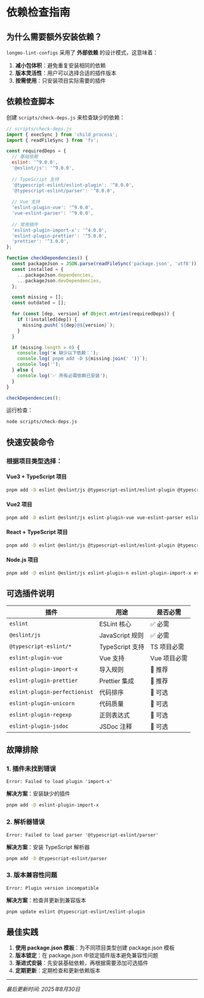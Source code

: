 # 依赖检查指南

## 为什么需要额外安装依赖？

`longmo-lint-configs` 采用了 **外部依赖** 的设计模式，这意味着：

1. **减小包体积**：避免重复安装相同的依赖
2. **版本灵活性**：用户可以选择合适的插件版本
3. **按需使用**：只安装项目实际需要的插件

## 依赖检查脚本

创建 `scripts/check-deps.js` 来检查缺少的依赖：

```js
// scripts/check-deps.js
import { execSync } from 'child_process';
import { readFileSync } from 'fs';

const requiredDeps = {
  // 基础依赖
  eslint: '^9.0.0',
  '@eslint/js': '^9.0.0',
  
  // TypeScript 支持
  '@typescript-eslint/eslint-plugin': '^8.0.0',
  '@typescript-eslint/parser': '^8.0.0',
  
  // Vue 支持
  'eslint-plugin-vue': '^9.0.0',
  'vue-eslint-parser': '^9.0.0',
  
  // 常用插件
  'eslint-plugin-import-x': '^4.0.0',
  'eslint-plugin-prettier': '^5.0.0',
  'prettier': '^3.0.0',
};

function checkDependencies() {
  const packageJson = JSON.parse(readFileSync('package.json', 'utf8'));
  const installed = {
    ...packageJson.dependencies,
    ...packageJson.devDependencies,
  };

  const missing = [];
  const outdated = [];

  for (const [dep, version] of Object.entries(requiredDeps)) {
    if (!installed[dep]) {
      missing.push(`${dep}@${version}`);
    }
  }

  if (missing.length > 0) {
    console.log('❌ 缺少以下依赖：');
    console.log(`pnpm add -D ${missing.join(' ')}`);
    console.log('');
  } else {
    console.log('✅ 所有必需依赖已安装');
  }
}

checkDependencies();
```

运行检查：
```bash
node scripts/check-deps.js
```

## 快速安装命令

### 根据项目类型选择：

#### Vue3 + TypeScript 项目
```bash
pnpm add -D eslint @eslint/js @typescript-eslint/eslint-plugin @typescript-eslint/parser eslint-plugin-vue vue-eslint-parser eslint-plugin-import-x eslint-plugin-prettier prettier longmo-lint-configs
```

#### Vue2 项目
```bash
pnpm add -D eslint @eslint/js eslint-plugin-vue vue-eslint-parser eslint-plugin-import-x eslint-plugin-prettier prettier longmo-lint-configs
```

#### React + TypeScript 项目
```bash
pnpm add -D eslint @eslint/js @typescript-eslint/eslint-plugin @typescript-eslint/parser eslint-plugin-import-x eslint-plugin-prettier prettier longmo-lint-configs
```

#### Node.js 项目
```bash
pnpm add -D eslint @eslint/js eslint-plugin-n eslint-plugin-import-x eslint-plugin-prettier prettier longmo-lint-configs
```

## 可选插件说明

| 插件 | 用途 | 是否必需 |
|------|------|----------|
| `eslint` | ESLint 核心 | ✅ 必需 |
| `@eslint/js` | JavaScript 规则 | ✅ 必需 |
| `@typescript-eslint/*` | TypeScript 支持 | TS 项目必需 |
| `eslint-plugin-vue` | Vue 支持 | Vue 项目必需 |
| `eslint-plugin-import-x` | 导入规则 | 🔶 推荐 |
| `eslint-plugin-prettier` | Prettier 集成 | 🔶 推荐 |
| `eslint-plugin-perfectionist` | 代码排序 | 🔷 可选 |
| `eslint-plugin-unicorn` | 代码质量 | 🔷 可选 |
| `eslint-plugin-regexp` | 正则表达式 | 🔷 可选 |
| `eslint-plugin-jsdoc` | JSDoc 注释 | 🔷 可选 |

## 故障排除

### 1. 插件未找到错误
```
Error: Failed to load plugin 'import-x'
```

**解决方案**：安装缺少的插件
```bash
pnpm add -D eslint-plugin-import-x
```

### 2. 解析器错误
```
Error: Failed to load parser '@typescript-eslint/parser'
```

**解决方案**：安装 TypeScript 解析器
```bash
pnpm add -D @typescript-eslint/parser
```

### 3. 版本兼容性问题
```
Error: Plugin version incompatible
```

**解决方案**：检查并更新到兼容版本
```bash
pnpm update eslint @typescript-eslint/eslint-plugin
```

## 最佳实践

1. **使用 package.json 模板**：为不同项目类型创建 package.json 模板
2. **版本锁定**：在 package.json 中锁定插件版本避免兼容性问题
3. **渐进式安装**：先安装基础依赖，再根据需要添加可选插件
4. **定期更新**：定期检查和更新依赖版本

---

*最后更新时间: 2025年8月30日*